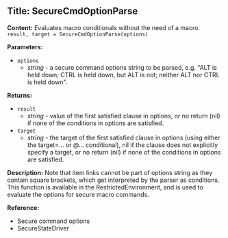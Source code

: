 ## Title: SecureCmdOptionParse

**Content:**
Evaluates macro conditionals without the need of a macro.
`result, target = SecureCmdOptionParse(options)`

**Parameters:**
- `options`
  - *string* - a secure command options string to be parsed, e.g. "ALT is held down; CTRL is held down, but ALT is not; neither ALT nor CTRL is held down".

**Returns:**
- `result`
  - *string* - value of the first satisfied clause in options, or no return (nil) if none of the conditions in options are satisfied.
- `target`
  - *string* - the target of the first satisfied clause in options (using either the target=... or @... conditional), nil if the clause does not explicitly specify a target, or no return (nil) if none of the conditions in options are satisfied.

**Description:**
Note that item links cannot be part of options string as they contain square brackets, which get interpreted by the parser as conditions.
This function is available in the RestrictedEnvironment, and is used to evaluate the options for secure macro commands.

**Reference:**
- Secure command options
- SecureStateDriver